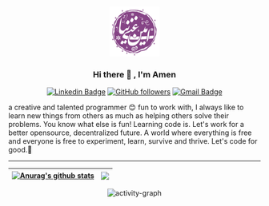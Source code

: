 <div align="center">
    <img src="./assets/images/cover.png" height="100" width="auto">
</div>

<center>
<h3>Hi there 👋 , I'm Amen </h3>

[![Linkedin Badge](https://img.shields.io/badge/-ghaninia-blue?style=social&logo=Linkedin&logoColor=blue&link=https://www.linkedin.com/in/ghaninia/)](https://www.linkedin.com/in/ghaninia/)  [![GitHub followers](https://img.shields.io/github/followers/ghaninia?label=Follow&style=social)](https://github.com/ghaninia/?tab=follow) [![Gmail Badge](https://img.shields.io/badge/-info@ghaninia.ir-c14438?style=social&logo=Gmail&logoColor=red&link=mailto:info@ghaninia.ir)](mailto:info@ghaninia.ir)

</center>



<div align="left">
a creative and talented programmer 😊 fun to work with, I always like to learn new things from others as much as helping others solve their problems. You know what else is fun! Learning code is. Let's work for a better opensource, decentralized future. A world where everything is free and everyone is free to experiment, learn, survive and thrive. Let's code for good.🎉
</div>

<hr>

| <a href="https://github.com/ghaninia/github-readme-stats"><img align="center" src="https://github-readme-stats.vercel.app/api?username=ghaninia&show_icons=true&include_all_commits=true&theme=buefy&hide_border=true" alt="Anurag's github stats" /></a> | <a href="https://github.com/ghaninia/github-readme-stats"><img align="center" src="https://github-readme-stats.vercel.app/api/top-langs/?username=ghaninia&layout=compact&theme=buefy&hide_border=true" /></a> |
| ------------- | ------------- |


<div align="center">
<img alt="activity-graph" src="https://activity-graph.herokuapp.com/graph?username=ghaninia&hide_border=true&bg_color=00000000&point=00000000&color=1793D1&line=00000000&area=true&area_color=1793d1"></div>
